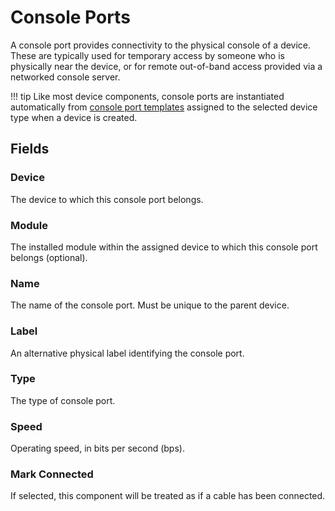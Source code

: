 # Console Ports

A console port provides connectivity to the physical console of a device. These are typically used for temporary access by someone who is physically near the device, or for remote out-of-band access provided via a networked console server.

!!! tip
    Like most device components, console ports are instantiated automatically from [console port templates](./consoleporttemplate.md) assigned to the selected device type when a device is created.

## Fields

### Device

The device to which this console port belongs.

### Module

The installed module within the assigned device to which this console port belongs (optional).

### Name

The name of the console port. Must be unique to the parent device.

### Label

An alternative physical label identifying the console port.

### Type

The type of console port.

### Speed

Operating speed, in bits per second (bps).

### Mark Connected

If selected, this component will be treated as if a cable has been connected.
